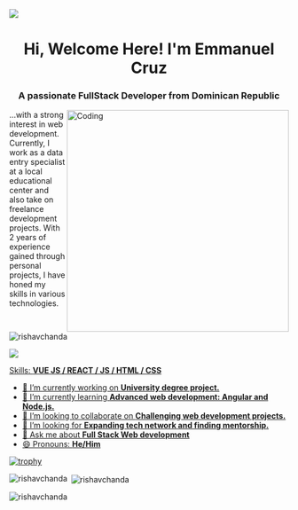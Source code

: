 <img src='https://i.pinimg.com/originals/72/e9/c3/72e9c33f3327bfb2485c80b3188e41fb.gif'>
<h1 align="center">Hi, Welcome Here! I'm Emmanuel Cruz</h1>
<h3 align="center">A passionate FullStack Developer from Dominican Republic</h3>
<img align="right" alt="Coding" width="400" src="https://cdn.dribbble.com/users/1162077/screenshots/3848914/programmer.gif">

...with a strong interest in web development. Currently, I work as a data entry specialist at a local educational center and also take on freelance development projects. With 2 years of experience gained through personal projects, I have honed my skills in various technologies.

<p align="left"> <img src="https://komarev.com/ghpvc/?username=Astro-Boot&label=Profile%20views&color=0e75b6&style=flat" alt="rishavchanda" /> </p>
<p align="left"> <a href="https://instagram.com/javvee.dev" target="blank"><img src="https://img.shields.io/badge/Sígueme%20en%20Instagram-grey?style=for-the-badge&logo=instagram" </p>

Skills: **VUE JS / REACT / JS / HTML / CSS**

- 🔭 I’m currently working on **University degree project.**
- 🌱 I’m currently learning **Advanced web development: Angular and Node.js.**
- 👯 I’m looking to collaborate on **Challenging web development projects.**
- 🤔 I’m looking for **Expanding tech network and finding mentorship.**
- 💬 Ask me about **Full Stack Web development**
- 😄 Pronouns: **He/Him**


[![trophy](https://github-profile-trophy.vercel.app/?username=Astro-Boot)](https://github.com/ryo-ma/github-profile-trophy)

<p><img align="left" src="https://github-readme-stats.vercel.app/api/top-langs?username=Astro-Boot&show_icons=true&locale=en&layout=compact&theme=ambient_gradient" alt="rishavchanda" /></p>

<p>&nbsp;<img align="center" src="https://github-readme-stats.vercel.app/api?username=Astro-Boot&show_icons=true&locale=en&theme=ambient_gradient" alt="rishavchanda" /></p>

<p><img align="left" src="https://github-readme-streak-stats.herokuapp.com/?user=Astro-Boot&&theme=ambient_gradient" alt="rishavchanda" /></p>

